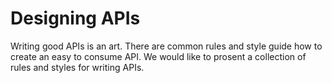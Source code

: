 # Designing APIs

Writing good APIs is an art. There are common rules and style guide how to create an easy to consume API. We would like to prosent a collection of rules and styles for writing APIs.


